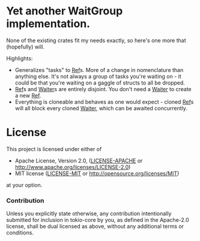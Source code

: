 # Yet another WaitGroup implementation.

None of the existing crates fit my needs exactly, so here's one more that
(hopefully) will. 

Highlights:
* Generalizes "tasks" to [Ref][ref]s. More of a change in nomenclature than
  anything else. It's not always a group of tasks you're waiting on - it
  could be that you're waiting on a gaggle of structs to all be dropped.
* [Ref][ref]s and [Waiter][waiter]s are entirely disjoint. You don't need a
  [Waiter][waiter] to create a new [Ref][ref].
* Everything is cloneable and behaves as one would expect - cloned [Ref][ref]s
  will all block every cloned [Waiter][waiter], which can be awaited concurrently.

[ref]: https://docs.rs/awaitdrop/latest/awaitdrop/struct.Ref.html
[waiter]: https://docs.rs/awaitdrop/latest/awaitdrop/struct.Waiter.html

# License

This project is licensed under either of

 * Apache License, Version 2.0, ([LICENSE-APACHE](LICENSE-APACHE) or
   http://www.apache.org/licenses/LICENSE-2.0)
 * MIT license ([LICENSE-MIT](LICENSE-MIT) or
   http://opensource.org/licenses/MIT)

at your option.

### Contribution

Unless you explicitly state otherwise, any contribution intentionally submitted
for inclusion in tokio-core by you, as defined in the Apache-2.0 license, shall be
dual licensed as above, without any additional terms or conditions.